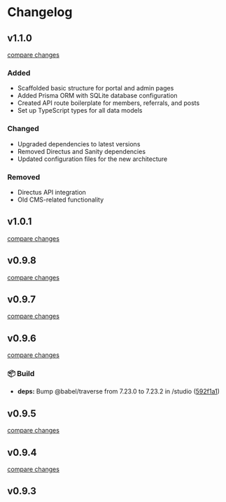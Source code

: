 # Changelog

## v1.1.0

[compare changes](https://github.com/daver987/elite-business-connections/compare/v1.0.1...v1.1.0)

### Added
- Scaffolded basic structure for portal and admin pages
- Added Prisma ORM with SQLite database configuration
- Created API route boilerplate for members, referrals, and posts
- Set up TypeScript types for all data models

### Changed
- Upgraded dependencies to latest versions
- Removed Directus and Sanity dependencies
- Updated configuration files for the new architecture

### Removed
- Directus API integration
- Old CMS-related functionality

## v1.0.1

[compare changes](https://github.com/daver987/elite-business-connections/compare/v0.9.8...v1.0.1)

## v0.9.8

[compare changes](https://github.com/daver987/elite-business-connections/compare/v0.9.7...v0.9.8)

## v0.9.7

[compare changes](https://github.com/daver987/elite-business-connections/compare/v0.9.6...v0.9.7)

## v0.9.6

[compare changes](https://github.com/daver987/elite-business-connections/compare/v0.9.5...v0.9.6)

### 📦 Build

- **deps:** Bump @babel/traverse from 7.23.0 to 7.23.2 in /studio ([592f1a1](https://github.com/daver987/elite-business-connections/commit/592f1a1))

## v0.9.5

[compare changes](https://github.com/daver987/elite-business-connections/compare/v0.9.4...v0.9.5)

## v0.9.4

[compare changes](https://github.com/daver987/elite-business-connections/compare/v0.9.3...v0.9.4)

## v0.9.3
